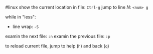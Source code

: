 #linux 
show the current location in file:   `Ctrl-g`
jump to line *N*: `<num> g`

while in "less":
- line wrap: `-S`

examin the next file:  `:n`
examin the previous file:  `:p`

to reload current file, jump to help (`h`) and back (`q`)